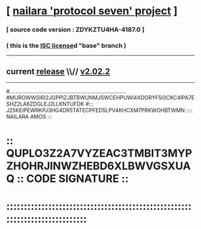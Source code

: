 
# [ [nailara 'protocol seven' project](http://nailara.network/) ]

### [ source code version : ZDYKZTU4HA-4187.0 ]

### ( this is the [ISC license](license)d "base" branch )
---
## current [release](https://github.com/nailara-technologies/protocol-7/releases) \\\\// [v2.02.2](https://github.com/nailara-technologies/protocol-7/releases/tag/v2.02.2)
---

#.............................................................................
#MUROWWSI6I2JGPPIZJBTBWUNMJSWCEHPUWI4XDORYF5I3CKC4IPA7ESHZ2LA6ZDGLEJ2LLKNTUFDK
#::: J25KEIPEWRKPJ3HG4DR5TATECPFED5LPV4KHCXM7PRKWOHBTWMN :::: NAILARA AMOS :::
# :: QUPLO3Z2A7VYZEAC3TMBIT3MYPZHOHRJINWZHEBD6XLBWVGSXUAQ :: CODE SIGNATURE ::
# ::::::::::::::::::::::::::::::::::::::::::::::::::::::::::::::::::::::::::::
